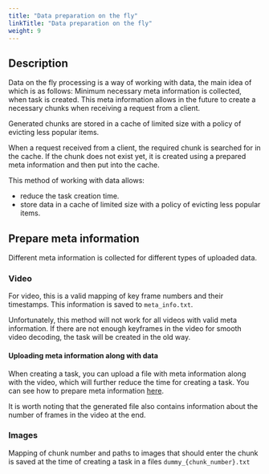 ```yaml
---
title: "Data preparation on the fly"
linkTitle: "Data preparation on the fly"
weight: 9
---
```


## Description

Data on the fly processing is a way of working with data, the main idea of which is as follows:
Minimum necessary meta information is collected, when task is created.
This meta information allows in the future to create a necessary chunks when receiving a request from a client.

Generated chunks are stored in a cache of limited size with a policy of evicting less popular items.

When a request received from a client, the required chunk is searched for in the cache.
If the chunk does not exist yet, it is created using a prepared meta information and then put into the cache.

This method of working with data allows:

- reduce the task creation time.
- store data in a cache of limited size with a policy of evicting less popular items.

## Prepare meta information

Different meta information is collected for different types of uploaded data.

### Video

For video, this is a valid mapping of key frame numbers and their timestamps. This information is saved to `meta_info.txt`.

Unfortunately, this method will not work for all videos with valid meta information.
If there are not enough keyframes in the video for smooth video decoding, the task will be created in the old way.

#### Uploading meta information along with data

When creating a task, you can upload a file with meta information along with the video,
which will further reduce the time for creating a task.
You can see how to prepare meta information [here](/utils/prepare_meta_information/README.md).

It is worth noting that the generated file also contains information about the number of frames in the video at the end.

### Images

Mapping of chunk number and paths to images that should enter the chunk
is saved at the time of creating a task in a files `dummy_{chunk_number}.txt`
